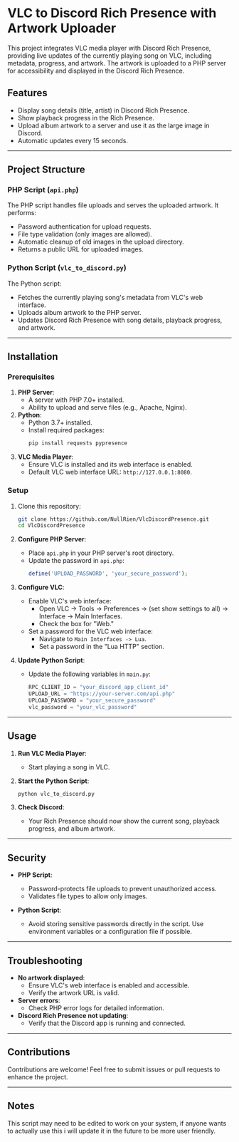 # VLC to Discord Rich Presence with Artwork Uploader

This project integrates VLC media player with Discord Rich Presence, providing live updates of the currently playing song on VLC, including metadata, progress, and artwork. The artwork is uploaded to a PHP server for accessibility and displayed in the Discord Rich Presence.

## Features
- Display song details (title, artist) in Discord Rich Presence.
- Show playback progress in the Rich Presence.
- Upload album artwork to a server and use it as the large image in Discord.
- Automatic updates every 15 seconds.

---

## Project Structure
### PHP Script (`api.php`)
The PHP script handles file uploads and serves the uploaded artwork. It performs:
- Password authentication for upload requests.
- File type validation (only images are allowed).
- Automatic cleanup of old images in the upload directory.
- Returns a public URL for uploaded images.

### Python Script (`vlc_to_discord.py`)
The Python script:
- Fetches the currently playing song's metadata from VLC's web interface.
- Uploads album artwork to the PHP server.
- Updates Discord Rich Presence with song details, playback progress, and artwork.

---

## Installation

### Prerequisites
1. **PHP Server**:
   - A server with PHP 7.0+ installed.
   - Ability to upload and serve files (e.g., Apache, Nginx).
2. **Python**:
   - Python 3.7+ installed.
   - Install required packages:
     ```bash
     pip install requests pypresence
     ```
3. **VLC Media Player**:
   - Ensure VLC is installed and its web interface is enabled.
   - Default VLC web interface URL: `http://127.0.0.1:8080`.

### Setup
1. Clone this repository:
   ```bash
   git clone https://github.com/NullRien/VlcDiscordPresence.git
   cd VlcDiscordPresence
   ```

2. **Configure PHP Server**:
   - Place `api.php` in your PHP server's root directory.
   - Update the password in `api.php`:
     ```php
     define('UPLOAD_PASSWORD', 'your_secure_password');
     ```

3. **Configure VLC**:
   - Enable VLC's web interface:
     - Open VLC -> Tools -> Preferences -> (set show settings to all) -> Interface -> Main Interfaces.
     - Check the box for "Web."
   - Set a password for the VLC web interface:
     - Navigate to `Main Interfaces -> Lua`.
     - Set a password in the "Lua HTTP" section.

4. **Update Python Script**:
   - Update the following variables in `main.py`:
     ```python
     RPC_CLIENT_ID = "your_discord_app_client_id"
     UPLOAD_URL = "https://your-server.com/api.php"
     UPLOAD_PASSWORD = "your_secure_password"
     vlc_password = "your_vlc_password"
     ```

---

## Usage
1. **Run VLC Media Player**:
   - Start playing a song in VLC.

2. **Start the Python Script**:
   ```bash
   python vlc_to_discord.py
   ```

3. **Check Discord**:
   - Your Rich Presence should now show the current song, playback progress, and album artwork.

---

## Security
- **PHP Script**:
  - Password-protects file uploads to prevent unauthorized access.
  - Validates file types to allow only images.

- **Python Script**:
  - Avoid storing sensitive passwords directly in the script. Use environment variables or a configuration file if possible.

---

## Troubleshooting
- **No artwork displayed**:
  - Ensure VLC's web interface is enabled and accessible.
  - Verify the artwork URL is valid.
- **Server errors**:
  - Check PHP error logs for detailed information.
- **Discord Rich Presence not updating**:
  - Verify that the Discord app is running and connected.

---

## Contributions
Contributions are welcome! Feel free to submit issues or pull requests to enhance the project.

---

## Notes
This script may need to be edited to work on your system, if anyone wants to actually use this i will update it in the future to be more user friendly.
